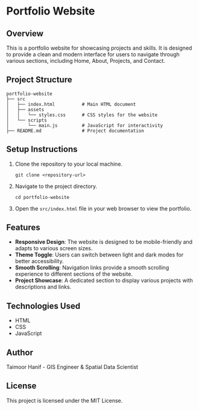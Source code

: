 # Portfolio Website

## Overview
This is a portfolio website for showcasing projects and skills. It is designed to provide a clean and modern interface for users to navigate through various sections, including Home, About, Projects, and Contact.

## Project Structure
```
portfolio-website
├── src
│   ├── index.html          # Main HTML document
│   ├── assets
│   │   └── styles.css      # CSS styles for the website
│   └── scripts
│       └── main.js         # JavaScript for interactivity
├── README.md               # Project documentation
```

## Setup Instructions
1. Clone the repository to your local machine.
   ```
   git clone <repository-url>
   ```
2. Navigate to the project directory.
   ```
   cd portfolio-website
   ```
3. Open the `src/index.html` file in your web browser to view the portfolio.

## Features
- **Responsive Design**: The website is designed to be mobile-friendly and adapts to various screen sizes.
- **Theme Toggle**: Users can switch between light and dark modes for better accessibility.
- **Smooth Scrolling**: Navigation links provide a smooth scrolling experience to different sections of the website.
- **Project Showcase**: A dedicated section to display various projects with descriptions and links.

## Technologies Used
- HTML
- CSS
- JavaScript

## Author
Taimoor Hanif - GIS Engineer & Spatial Data Scientist

## License
This project is licensed under the MIT License.